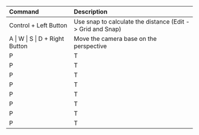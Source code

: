 | Command                         | Description                                                |
| :------------------------------ | :--------------------------------------------------------- |
| Control + Left Button           | Use snap to calculate the distance (Edit -> Grid and Snap) |
| A \| W \| S \| D + Right Button | Move the camera base on the perspective                    |
| P                               | T                                                          |
| P                               | T                                                          |
| P                               | T                                                          |
| P                               | T                                                          |
| P                               | T                                                          |
| P                               | T                                                          |
| P                               | T                                                          |
| P                               | T                                                          |
